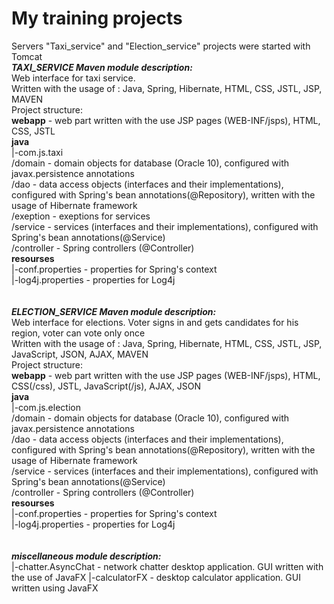 # My training projects
Servers "Taxi_service" and "Election_service" projects were started with Tomcat<br>
<b><i>TAXI_SERVICE Maven module description:</i></b><br>
Web interface for taxi service.<br>
Written with the usage of : Java, Spring, Hibernate, HTML, CSS, JSTL, JSP, MAVEN<br>
Project structure:<br>
<b>webapp</b> - web part written with the use JSP pages (WEB-INF/jsps), HTML, CSS, JSTL<br>
<b>java</b><br>
|-com.js.taxi<br>
/domain - domain objects for database (Oracle 10), configured with javax.persistence annotations<br>
/dao - data access objects (interfaces and their implementations), configured with Spring's bean annotations(@Repository), written with the usage of Hibernate framework<br>
/exeption - exeptions for services<br>
/service - services (interfaces and their implementations), configured with Spring's bean annotations(@Service)<br>
/controller - Spring controllers (@Controller)<br>
<b>resourses</b><br>
|-conf.properties - properties for Spring's context<br>
|-log4j.properties - properties for Log4j<br>
<br><br>
<b><i>ELECTION_SERVICE Maven module description:</i></b><br>
Web interface for elections. Voter signs in and gets candidates for his region, voter can vote only once<br>
Written with the usage of : Java, Spring, Hibernate, HTML, CSS, JSTL, JSP, JavaScript, JSON, AJAX, MAVEN<br>
Project structure:<br>
<b>webapp</b> - web part written with the use JSP pages (WEB-INF/jsps), HTML, CSS(/css), JSTL, JavaScript(/js), AJAX, JSON<br>
<b>java</b><br>
|-com.js.election<br>
/domain - domain objects for database (Oracle 10), configured with javax.persistence annotations<br>
/dao - data access objects (interfaces and their implementations), configured with Spring's bean annotations(@Repository), written with the usage of Hibernate framework<br>
/service - services (interfaces and their implementations), configured with Spring's bean annotations(@Service)<br>
/controller - Spring controllers (@Controller)<br>
<b>resourses</b><br>
|-conf.properties - properties for Spring's context<br>
|-log4j.properties - properties for Log4j<br>
<br><br>
<b><i>miscellaneous module description:</i></b><br>
|-chatter.AsyncChat - network chatter desktop application. GUI written with the use of JavaFX
|-calculatorFX - desktop calculator application. GUI written using JavaFX
